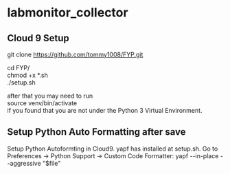 # labmonitor_collector

## Cloud 9 Setup ##

git clone https://github.com/tommy1008/FYP.git

cd FYP/  
chmod +x *.sh  
./setup.sh  

after that you may need to run  
source venv/bin/activate  
if you found that you are not under the Python 3 Virtual Environment.

## Setup Python Auto Formatting after save ##
Setup Python Autoformting in Cloud9. yapf has installed at setup.sh.
Go to Preferences -> Python Support -> Custom Code Formatter:
yapf --in-place --aggressive "$file"  
